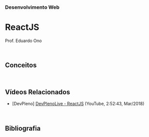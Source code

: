 ### Desenvolvimento Web

# ReactJS

Prof. Eduardo Ono

<br>

## Conceitos

<br>

## Vídeos Relacionados

* [DevPleno] [DevPlenoLive - ReactJS](https://www.youtube.com/watch?v=1Ws__ZbHNyc) (YouTube, 2:52:43, Mar/2018)

<br>

## Bibliografia

<br>
